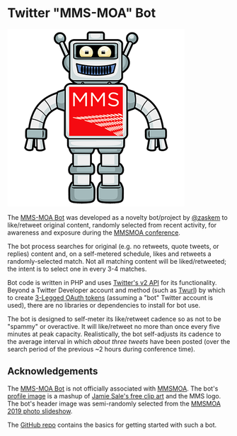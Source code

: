 # Twitter "MMS-MOA" Bot
![MMS-MOA bot profile image](mmsbot.png "MMS-MOA bot")

The [MMS-MOA Bot](https://twitter.com/mmsmoabot) was developed as a novelty bot/project by [@zaskem](https://github.com/zaskem) to like/retweet original content, randomly selected from recent activity, for awareness and exposure during the [MMSMOA conference](https://mmsmoa.com/).

The bot process searches for original (e.g. no retweets, quote tweets, or replies) content and, on a self-metered schedule, likes and retweets a randomly-selected match. Not all matching content will be liked/retweeted; the intent is to select one in every 3-4 matches.

Bot code is written in PHP and uses [Twitter's v2 API](https://developer.twitter.com/en/docs/twitter-api) for its functionality. Beyond a Twitter Developer account and method (such as [Twurl](https://developer.twitter.com/en/docs/tutorials/using-twurl)) by which to create [3-Legged OAuth tokens](https://developer.twitter.com/en/docs/authentication/oauth-1-0a/obtaining-user-access-tokens) (assuming a "bot" Twitter account is used), there are no libraries or dependencies to install for bot use.

The bot is designed to self-meter its like/retweet cadence so as not to be "spammy" or overactive. It will like/retweet no more than once every five minutes at peak capacity. Realistically, the bot self-adjusts its cadence to the average interval in which _about three tweets_ have been posted (over the search period of the previous ~2 hours during conference time).

## Acknowledgements
The [MMS-MOA Bot](https://twitter.com/mmsmoabot) is not officially associated with [MMSMOA](https://mmsmoa.com/). The bot's [profile image](https://twitter.com/mmsmoabot/photo) is a mashup of [Jamie Sale's free clip art](https://www.jamiesale-cartoonist.com/free-cartoon-robot-vector/) and the MMS logo. The bot's header image was semi-randomly selected from the [MMSMOA 2019 photo slideshow](https://mmsmoa.com/past/mms-2019-at-moa-photos.html).

The [GitHub repo](https://github.com/zaskem/twitterbot-mmsbot) contains the basics for getting started with such a bot.
